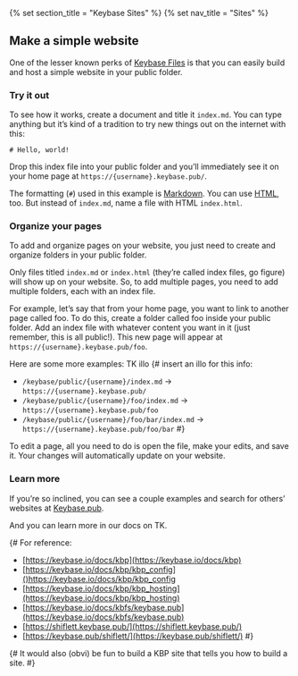 {% set section_title = "Keybase Sites" %}
{% set nav_title = "Sites" %}

## Make a simple website
One of the lesser known perks of [Keybase Files](/files) is that you can easily build and host a simple website in your public folder. 

### Try it out
To see how it works, create a document and title it `index.md`. You can type anything but it’s kind of a tradition to try new things out on the internet with this:

```
# Hello, world!
```

Drop this index file into your public folder and you’ll immediately see it on your home page at `https://{username}.keybase.pub/`. 

The formatting (`#`) used in this example is [Markdown](https://daringfireball.net/projects/markdown/basics). You can use [HTML](https://www.w3schools.com/html/), too. But instead of `index.md`, name a file with HTML `index.html`.

### Organize your pages
To add and organize pages on your website, you just need to create and organize folders in your public folder. 

Only files titled `index.md` or `index.html` (they’re called index files, go figure) will show up on your website. So, to add multiple pages, you need to add multiple folders, each with an index file. 

For example, let’s say that from your home page, you want to link to another page called foo. To do this, create a folder called foo inside your public folder. Add an index file with whatever content you want in it (just remember, this is all public!). This new page will appear at `https://{username}.keybase.pub/foo`.

Here are some more examples:
TK illo
{# insert an illo for this info: 
* `/keybase/public/{username}/index.md` → `https://{username}.keybase.pub/`
* `/keybase/public/{username}/foo/index.md` → `https://{username}.keybase.pub/foo`
* `/keybase/public/{username}/foo/bar/index.md` → `https://{username}.keybase.pub/foo/bar` #}

To edit a page, all you need to do is open the file, make your edits, and save it. Your changes will automatically update on your website.

### Learn more

If you’re so inclined, you can see a couple examples and search for others’ websites at [Keybase.pub](https://keybase.pub/).

And you can learn more in our docs on TK.

{# For reference:
* [https://keybase.io/docs/kbp](https://keybase.io/docs/kbp)
* [https://keybase.io/docs/kbp/kbp_config]()https://keybase.io/docs/kbp/kbp_config
* [https://keybase.io/docs/kbp/kbp_hosting](https://keybase.io/docs/kbp/kbp_hosting)
* [https://keybase.io/docs/kbfs/keybase.pub](https://keybase.io/docs/kbfs/keybase.pub)
* [https://shiflett.keybase.pub/](https://shiflett.keybase.pub/)
* [https://keybase.pub/shiflett/](https://keybase.pub/shiflett/) #}

{# It would also (obvi) be fun to build a KBP site that tells you how to build a site. #}
